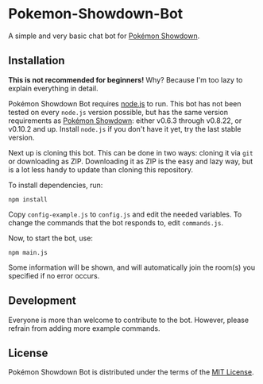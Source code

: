 Pokemon-Showdown-Bot
====================

A simple and very basic chat bot for [Pokémon Showdown][1].

  [1]: http://www.pokemonshowdown.com/


Installation
------------

**This is not recommended for beginners!**
Why? Because I'm too lazy to explain everything in detail.

Pokémon Showdown Bot requires [node.js][2] to run.
This bot has not been tested on every `node.js` version possible, but has the same version requirements as [Pokémon Showdown][3]: either v0.6.3 through v0.8.22, or v0.10.2 and up.
Install `node.js` if you don't have it yet, try the last stable version.

Next up is cloning this bot. This can be done in two ways: cloning it via `git` or downloading as ZIP.
Downloading it as ZIP is the easy and lazy way, but is a lot less handy to update than cloning this repository.

To install dependencies, run:

    npm install

Copy `config-example.js` to `config.js` and edit the needed variables.
To change the commands that the bot responds to, edit `commands.js`.

Now, to start the bot, use:

    npm main.js

Some information will be shown, and will automatically join the room(s) you specified if no error occurs.

  [2]: http://nodejs.org/
  [3]: https://github.com/Zarel/Pokemon-Showdown

Development
-----------

Everyone is more than welcome to contribute to the bot.
However, please refrain from adding more example commands.

License
-------

Pokémon Showdown Bot is distributed under the terms of the [MIT License][4].

  [4]: https://github.com/Quinella/Pokemon-Showdown-Bot/blob/master/LICENSE
